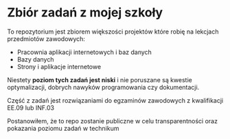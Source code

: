 # Zbiór zadań z mojej szkoły

To repozytorium jest zbiorem większości projektów które robię na lekcjach przedmiotów zawodowych:
- Pracownia aplikacji internetowych i baz danych
- Bazy danych
- Strony i aplikacje internetowe

Niestety **poziom tych zadań jest niski** i nie poruszane są kwestie optymalizacji, dobrych nawyków programowania czy dokumentacji.

Część z zadań jest rozwiązaniami do egzaminów zawodowych z kwalifikacji EE.09 lub INF.03

Postanowiłem, że to repo zostanie publiczne w celu transparentności oraz pokazania poziomu zadań w technikum
